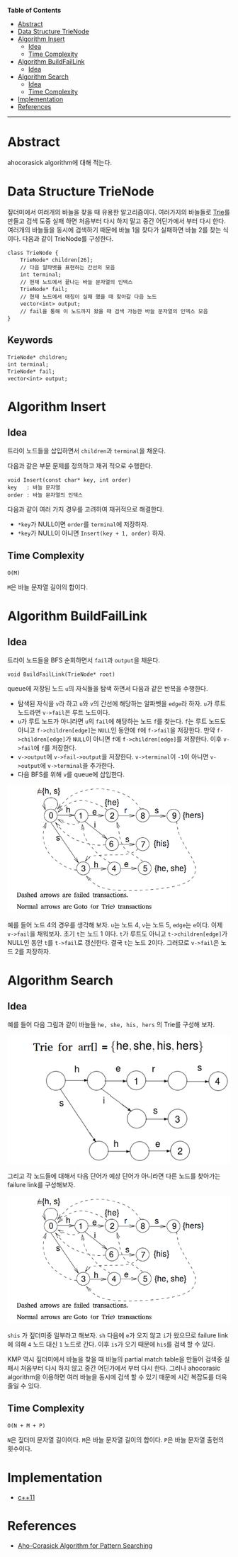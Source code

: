 <!-- markdown-toc start - Don't edit this section. Run M-x markdown-toc-refresh-toc -->
**Table of Contents**

- [Abstract](#abstract)
- [Data Structure TrieNode](#data-structure-trienode)
- [Algorithm Insert](#algorithm-insert)
    - [Idea](#idea)
    - [Time Complexity](#time-complexity)
- [Algorithm BuildFailLink](#algorithm-buildfaillink)
    - [Idea](#idea-1)
- [Algorithm Search](#algorithm-search)
    - [Idea](#idea-2)
    - [Time Complexity](#time-complexity-1)
- [Implementation](#implementation)
- [References](#references)

<!-- markdown-toc end -->

-------------------------------------------------------------------------------

# Abstract

ahocorasick algorithm에 대해 적는다.

# Data Structure TrieNode

짚더미에서 여러개의 바늘을 찾을 때 유용한 알고리즘이다. 여러가지의
바늘들로 [Trie](/doc/tree_trie.md)를 만들고 검색 도중 실패 하면
처음부터 다시 하지 말고 중간 어딘가에서 부터 다시 한다. 여러개의
바늘들을 동시에 검색하기 때문에 바늘 1을 찾다가 실패하면 바늘 2를 찾는
식이다. 다음과 같이 TrieNode를 구성한다.

```
class TrieNode {
    TrieNode* children[26];
    // 다음 알파벳을 표현하는 간선의 모음
    int terminal;
    // 현재 노드에서 끝나는 바늘 문자열의 인덱스
    TrieNode* fail;
    // 현재 노드에서 매칭이 실패 했을 때 찾아갈 다음 노드
    vector<int> output;
    // fail을 통해 이 노드까지 왔을 때 검색 가능한 바늘 문자열의 인덱스 모음
}
```

## Keywords

```
TrieNode* children;
int terminal;
TrieNode* fail;
vector<int> output;
```

# Algorithm Insert

## Idea

트라이 노드들을 삽입하면서 `children`과 `terminal`을 채운다.

다음과 같은 부문 문제를 정의하고 재귀 적으로 수행한다.

```
void Insert(const char* key, int order)
key   : 바늘 문자열
order : 바늘 문자열의 인덱스 
```

다음과 같이 여러 가지 경우를 고려하여 재귀적으로 해결한다.

* `*key`가 NULL이면 `order`를 `terminal`에 저장하자.
* `*key`가 NULL이 아니면 `Insert(key + 1, order)` 하자.

## Time Complexity

```
O(M)
```

`M`은 바늘 문자열 길이의 합이다.

# Algorithm BuildFailLink

## Idea

트라이 노드들을 BFS 순회하면서 `fail`과 `output`을 채운다.

```
void BuildFailLink(TrieNode* root)
```

queue에 저장된 노드 `u`의 자식들을 탐색 하면서 다음과 같은 반복을
수행한다.

* 탐색된 자식을 `v`라 하고 `u`와 `v`의 간선에 해당하는 알파벳을
  `edge`라 하자. `u`가 루트 노드라면 `v->fail`은 루트 노드이다.
* `u`가 루트 노드가 아니라면 `u`의 `fail`에 해당하는 노드 `f`를
  찾는다. `f`는 루트 노드도 아니고 `f->children[edge]`는 `NULL`인 동안에
  `f`에 `f->fail`을 저장한다. 만약 `f->children[edge]`가 `NULL`이 아니면
  `f`에 `f->children[edge]`를 저장한다. 이후 `v->fail`에 `f`를 저장한다.
* `v->output`에 `v->fail->output`을 저장한다. `v->terminal`이 `-1`이
  아니면 `v->output`에 `v->terminal`을 추가한다.
* 다음 BFS를 위해 `v`를 queue에 삽입한다.

![](/_img/ahocorasick2.png)

예를 들어 노드 4의 경우를 생각해 보자. `u`는 노드 4, `v`는 노드 5,
`edge`는 `e`이다.  이제 `v->fail`을 채워보자. 초기 `t`는 노드 1
이다. `t`가 루트도 아니고 `t->children[edge]`가 NULL인 동안 `t`를
`t->fail`로 갱신한다. 결국 `t`는 노드 2이다.  그러므로 `v->fail`은
노드 2를 저장하자.

# Algorithm Search

## Idea


예를 들어 다음 그림과 같이 바늘들 `he, she, his, hers` 의 Trie를
구성해 보자.

![](/_img/ahocorasick1.png)

그리고 각 노드들에 대해서 다음 단어가 예상 단어가 아니라면 다른 노드를
찾아가는 failure link를 구성해보자.

![](/_img/ahocorasick2.png)

`shis` 가 짚더미중 일부라고 해보자. `sh` 다음에 `e`가 오지 않고 `i`가
왔으므로 failure link에 의해 `4` 노드 대신 `1` 노드로 간다. 이후 `is`가
오기 때문에 `his`를 검색 할 수 있다.

KMP 역시 짚더미에서 바늘을 찾을 때 바늘의 partial match table을 만들어
검색중 실패시 처음부터 다시 하지 않고 중간 어딘가에서 부터 다시 한다.
그러나 ahocorasic algorithm을 이용하면 여러 바늘을 동시에 검색 할 수
있기 때문에 시간 복잡도를 더욱 줄일 수 있다.

## Time Complexity

```
O(N + M + P)
```

`N`은 짚더미 문자열 길이이다.  `M`은 바늘 문자열 길이의 합이다.  `P`은
바늘 문자열 출현의 횟수이다.

# Implementation

* [c++11](/fundamentals/tree/ahocorasic/a.cpp)

# References

* [Aho-Corasick Algorithm for Pattern Searching](https://www.geeksforgeeks.org/aho-corasick-algorithm-pattern-searching/)
